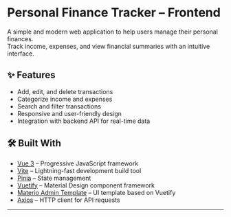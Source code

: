 # Personal Finance Tracker – Frontend

A simple and modern web application to help users manage their personal finances.  
Track income, expenses, and view financial summaries with an intuitive interface.

## ✨ Features
- Add, edit, and delete transactions
- Categorize income and expenses
- Search and filter transactions
- Responsive and user-friendly design
- Integration with backend API for real-time data

## 🛠️ Built With
- [Vue 3](https://vuejs.org/) – Progressive JavaScript framework
- [Vite](https://vitejs.dev/) – Lightning-fast development build tool
- [Pinia](https://pinia.vuejs.org/) – State management
- [Vuetify](https://vuetifyjs.com/) – Material Design component framework
- [Materio Admin Template](https://themeselection.com/item/materio-vuetify-vuejs-admin-template/) – UI template based on Vuetify
- [Axios](https://axios-http.com/) – HTTP client for API requests

---
